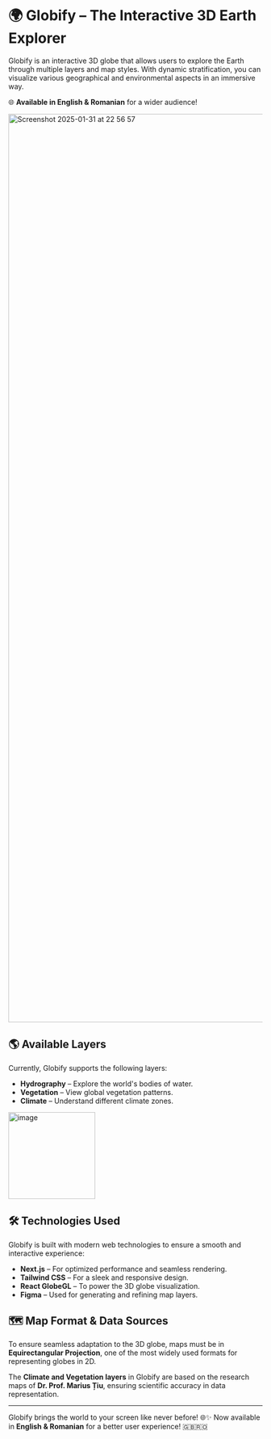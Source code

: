 # 🌍 Globify – The Interactive 3D Earth Explorer

Globify is an interactive 3D globe that allows users to explore the Earth through multiple layers and map styles. With dynamic stratification, you can visualize various geographical and environmental aspects in an immersive way.

🌐 **Available in English & Romanian** for a wider audience!

<img width="1800" alt="Screenshot 2025-01-31 at 22 56 57" src="https://github.com/user-attachments/assets/78607bcb-bd84-44e5-8008-fb81f6d01edd" />

## 🌎 Available Layers

Currently, Globify supports the following layers:

- **Hydrography** – Explore the world's bodies of water.
- **Vegetation** – View global vegetation patterns.
- **Climate** – Understand different climate zones.

<img width="172" alt="image" src="https://github.com/user-attachments/assets/c7980c43-0a47-43e9-89ed-7020a747480e" />

## 🛠️ Technologies Used

Globify is built with modern web technologies to ensure a smooth and interactive experience:

- **Next.js** – For optimized performance and seamless rendering.
- **Tailwind CSS** – For a sleek and responsive design.
- **React GlobeGL** – To power the 3D globe visualization.
- **Figma** – Used for generating and refining map layers.

## 🗺️ Map Format & Data Sources

To ensure seamless adaptation to the 3D globe, maps must be in **Equirectangular Projection**, one of the most widely used formats for representing globes in 2D.

The **Climate and Vegetation layers** in Globify are based on the research maps of **Dr. Prof. Marius Țiu**, ensuring scientific accuracy in data representation.

---
Globify brings the world to your screen like never before! 🌐✨ Now available in **English & Romanian** for a better user experience! 🇬🇧🇷🇴
